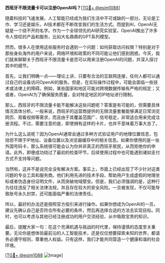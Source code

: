**西班牙不限流量卡可以注册OpenAI吗？**[[TG💪+ @esim1088](https://t.me/s/esim1088)]

随着科技的飞速发展，人工智能已经成为我们生活中不可或缺的一部分。无论是工作、学习还是娱乐，AI技术都在不断改变我们的生活方式。而提到AI，OpenAI无疑是一个绕不开的名字。作为一个全球领先的AI研究实验室，OpenAI推出了许多令人惊叹的产品和服务，比如大名鼎鼎的GPT系列模型。

然而，很多人在使用这些服务时会遇到一个问题：如何获取访问权限？特别是对于那些身处海外的用户来说，网络环境和政策的不同可能让他们感到困惑。今天，我们就来聊聊关于西班牙不限流量卡是否可以用来注册OpenAI的问题，并深入探讨其中的细节。

首先，让我们明确一点——理论上讲，只要有合法的互联网连接，任何人都可以通过自己的设备访问OpenAI的服务。但是，在实际操作过程中，可能会面临一些技术或法律上的障碍。例如，某些国家和地区可能对跨境数据传输有严格的规定；又或者，OpenAI为了确保服务质量，会对特定地区的IP地址进行限制。

那么，西班牙的不限流量卡能不能解决这些问题呢？答案是有可能的，但需要具体情况具体分析。一般来说，西班牙的运营商提供的无限流量套餐能够满足日常浏览网页、观看视频等需求，而且由于其覆盖范围广、信号稳定，非常适合用来完成注册流程。不过，需要注意的是，即使拥有这样的卡片，也并不意味着万事大吉了。

为什么这么说呢？因为OpenAI通常会通过多种方式验证用户的地理位置信息，包括但不限于IP地址、设备位置以及浏览器缓存中的相关信息。如果你使用的是一张外国号码卡，那么系统很可能会认为你并非真正的西班牙居民，从而拒绝你的申请。此外，即便成功绕过了最初的检查环节，后续使用过程中也可能遇到诸如支付方式不支持等问题。

当然啦，这并不是说完全没有解决方案。事实上，市面上已经出现了不少针对这类问题的专业工具和服务商。他们利用先进的技术手段，帮助用户生成虚假的地理坐标或者伪造身份证明文件，从而突破地域壁垒。但是，我们必须强调的是，这种行为往往违反了相关法律法规，并且存在较大的安全风险。一旦被发现，不仅可能导致账号永久封禁，还可能面临严重的法律责任。

所以，最好的办法还是按照官方指引来进行操作。如果你想成为OpenAI的一员，建议先确认自己是否符合所有必要的条件，然后再选择合适的方法去实现目标。同时，也可以考虑与其他已经注册成功的用户交流经验，从中吸取宝贵的知识。

最后，提醒大家一句：在这个充满机遇与挑战的时代里，保持谨慎的态度至关重要。无论你是想体验最前沿的人工智能技术，还是仅仅想要探索未知的世界，都请务必遵守规则，尊重他人权益。只有这样，我们才能共同营造一个健康和谐的社会环境。

[[TG💪+ @esim1088](https://t.me/s/esim1088) ![Image](https://i.postimg.cc/4NQfJmqS/Snipaste-2025-05-13-00-14-12.png)]